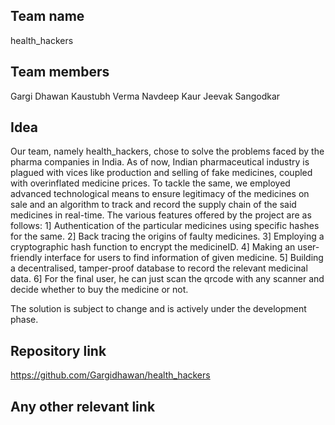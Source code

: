 ## Team name
health_hackers
## Team members
Gargi Dhawan
Kaustubh Verma
Navdeep Kaur
Jeevak Sangodkar
## Idea
Our team, namely health_hackers, chose to solve the problems faced by the pharma companies in India. As of now, Indian pharmaceutical industry is plagued with vices like production and selling of fake medicines, coupled with overinflated medicine prices. To tackle the same, we employed advanced technological means to ensure legitimacy of the medicines on sale and an algorithm to track and record the supply chain of the said medicines in real-time.
The various features offered by the project are as follows:
1] Authentication of the particular medicines using specific hashes for the same.
2] Back tracing the origins of faulty medicines.
3] Employing a cryptographic hash function to encrypt the medicineID.
4] Making an user-friendly interface for users to find information of given medicine.
5] Building a decentralised, tamper-proof database to record the relevant medicinal data.
6] For the final user, he can just scan the qrcode with any scanner and decide whether to buy the medicine or not.

The solution is subject to change and is actively under the development phase.


## Repository link
https://github.com/Gargidhawan/health_hackers

## Any other relevant link

